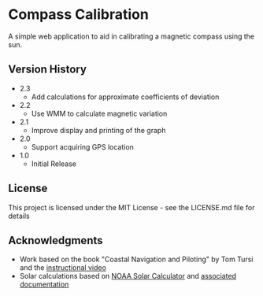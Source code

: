 # Compass Calibration

A simple web application to aid in calibrating a magnetic compass using the sun.

## Version History

* 2.3
    * Add calculations for approximate coefficients of deviation
* 2.2
    * Use WMM to calculate magnetic variation
* 2.1 
    * Improve display and printing of the graph
* 2.0
    * Support acquiring GPS location
* 1.0
    * Initial Release

## License

This project is licensed under the MIT License - see the LICENSE.md file for details

## Acknowledgments

* Work based on the book "Coastal Navigation and Piloting" by Tom Tursi and the [instructional video](https://youtu.be/iIRLTyp8vhg?t=744)
* Solar calculations based on [NOAA Solar Calculator](https://gml.noaa.gov/grad/solcalc/) and [associated documentation](https://gml.noaa.gov/grad/solcalc/calcdetails.html)